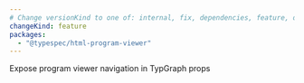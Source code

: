 ```yaml
---
# Change versionKind to one of: internal, fix, dependencies, feature, deprecation, breaking
changeKind: feature
packages:
  - "@typespec/html-program-viewer"
---
```


Expose program viewer navigation in TypGraph props
